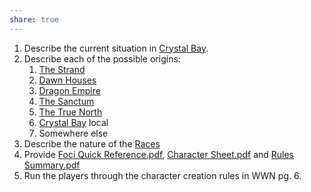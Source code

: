 ```yaml
---
share: true
---
```

1. Describe the current situation in [Crystal Bay](Crystal%20Bay.md).
2. Describe each of the possible origins:
	1. [The Strand](The%20Strand.md)
	2. [Dawn Houses](Dawn%20Houses.md)
	3. [Dragon Empire](Dragon%20Empire.md)
	4. [The Sanctum](The%20Sanctum.md)
	5. [The True North](The%20True%20North.md)
	6. [Crystal Bay](Crystal%20Bay.md) local
	7. Somewhere else
3. Describe the nature of the [Races](Races.md)
4. Provide [Foci Quick Reference.pdf](./Rules/Player%20Handouts/Foci%20Quick%20Reference.pdf), [Character Sheet.pdf](./Rules/Player%20Handouts/Character%20Sheet.pdf) and [Rules Summary.pdf](./Rules/Player%20Handouts/Rules%20Summary.pdf)
5. Run the players through the character creation rules in WWN pg. 6.